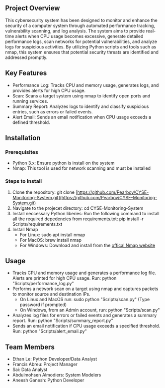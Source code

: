 ## Project Overview

This cybersecurity system has been designed to monitor and enhance the security of a computer system through
automated performance tracking, vulnerability scanning, and log analysis. The system aims to provide
real-time alerts when CPU usage becomes excessive, generate detailed performance logs, scan networks for
 potential vulnerabilities, and analyze logs for suspicious activities. By utilizing Python scripts and
 tools such as nmap, this system ensures that potential security threats are identified and addressed
 promptly.

## Key Features

- Performance Log: Tracks CPU and memory usage, generates logs, and provides alerts for high CPU usage.
- Scan: Scans a target system using nmap to identify open ports and running services.
- Summary Report: Analyzes logs to identify and classify suspicious entries, such as errors or failed events.
- Alert Email: Sends an email notification when CPU usage exceeds a defined threshold.

## Installation

### Prerequisites

- Python 3.x: Ensure python is install on the system
- Nmap: This tool is used for network scanning and must be installed

### Steps to Install

1. Clone the repository:
    git clone [https://github.com/Pearboy/CYSE-Monitoring-System.git](https://github.com/Pearboy/CYSE-Monitoring-System.git)
2. Navigate to the projecet directory:
    cd CYSE-Monitoring-System
3. Install neccessary Python liberies: Run the following command to install all the required depedencies from requirements.txt:
    pip install -r Scripts/requirements.txt
4. Install Nmap
    - For Linux:
        sudo apt install nmap
    - For MacOS:
        brew install nmap
    - For Windows:
        Download and install from the [offical Nmap website](https://nmap.org/download.html#windows)

## Usage

- Tracks CPU and memory usage and generates a performance log file. Alerts are printed for high CPU usage.
    Run: python "Scripts/performance_log.py"
- Performs a network scan on a target using nmap and captures packets to monitor source and destination IPs.
  - On Linux and MacOS run: sudo python "Scripts/scan.py" (Type password if prompted)
  - On Windows, from an Admin account, run: python "Scripts/scan.py"
- Analyzes log files for errors or failed events and generates a summary report.
    Run: python "Scripts/summary_report.py"
- Sends an email notification if CPU usage exceeds a specified threshold.
    Run: python "Scripts/alert_email.py"

## Team Members

- Ethan Le: Python Developer/Data Analyst
- Francis Abreu: Project Manager
- Sai: Data Analyst
- Abdulmohsen Almodiers: System Modelers
- Aneesh Ganesh: Python Developer
